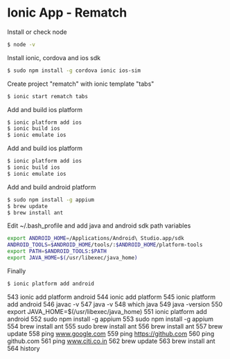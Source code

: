 
 Ionic App - Rematch
=====================

Install or check node

```bash
$ node -v
```

Install ionic, cordova and ios sdk

```bash
$ sudo npm install -g cordova ionic ios-sim
```

Create project "rematch" with ionic template "tabs"

```bash
$ ionic start rematch tabs
```

Add and build ios platform 

```bash
$ ionic platform add ios
$ ionic build ios
$ ionic emulate ios
```

Add and build ios platform 

```bash
$ ionic platform add ios
$ ionic build ios
$ ionic emulate ios
```

Add and build android platform

```bash
$ sudo npm install -g appium
$ brew update
$ brew install ant
```

Edit ~/.bash_profile and add java and android sdk path variables

```bash
export ANDROID_HOME=/Applications/Android\ Studio.app/sdk
ANDROID_TOOLS=$ANDROID_HOME/tools/:$ANDROID_HOME/platform-tools
export PATH=$ANDROID_TOOLS:$PATH
export JAVA_HOME=$(/usr/libexec/java_home)
```

Finally 
```bash
$ ionic platform add android
```




  543  ionic add platform android
  544  ionic add platform
  545  ionic platform add android
  546  javac -v
  547  java -v
  548  which java
  549  java -version
  550  export JAVA_HOME=$(/usr/libexec/java_home) 
  551  ionic platform add android
  552  sudo npm install -g appium
  553  sudo npm install -g appium
  554  brew install ant
  555  sudo brew install ant
  556  brew install ant
  557  brew update
  558  ping www.google.com
  559  ping https://github.com
  560  ping github.com
  561  ping www.citi.co.in
  562  brew update
  563  brew install ant
  564  history
